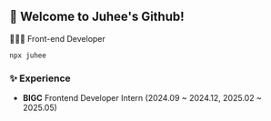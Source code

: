 ## 🙌 Welcome to Juhee's Github!

👩🏻‍💻 Front-end Developer 
```
npx juhee
```

### ✨ Experience
- **BIGC** Frontend Developer Intern (2024.09 ~ 2024.12, 2025.02 ~ 2025.05)
